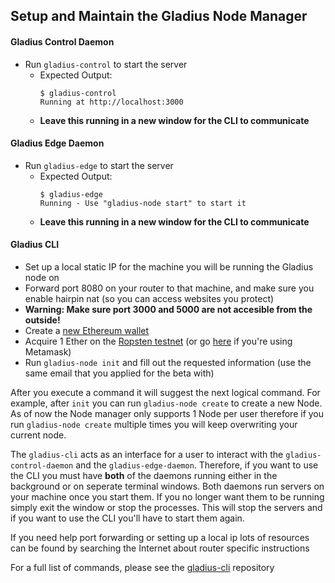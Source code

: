## Setup and Maintain the Gladius Node Manager

#### Gladius Control Daemon

* Run `gladius-control` to start the server
  * Expected Output:
    ```
    $ gladius-control                                                                       
    Running at http://localhost:3000
    ```
  * **Leave this running in a new window for the CLI to communicate**

#### Gladius Edge Daemon

  * Run `gladius-edge` to start the server
    * Expected Output:
      ```
      $ gladius-edge                                                                       
      Running - Use "gladius-node start" to start it
      ```
    * **Leave this running in a new window for the CLI to communicate**

#### Gladius CLI

- Set up a local static IP for the machine you will be running the Gladius node on
- Forward port 8080 on your router to that machine, and make sure you enable hairpin nat (so you can access websites you protect)
- **Warning: Make sure port 3000 and 5000 are not accesible from the outside!**
- Create a [new Ethereum wallet](https://medium.com/benebit/how-to-create-a-wallet-on-myetherwallet-and-metamask-e84da095d888)
- Acquire 1 Ether on the [Ropsten testnet](http://faucet.ropsten.be:3001/) (or go [here](https://blog.bankex.org/how-to-buy-ethereum-using-metamask-ccea0703daec) if you're using Metamask)
- Run `gladius-node init` and fill out the requested
information (use the same email that you applied for the beta with)

After you execute a command it will suggest the next logical command. For example, after `init` you can run `gladius-node create` to create a new Node. As of now the Node manager only supports 1 Node per user therefore if you run `gladius-node create` multiple times you will keep overwriting your current node.

The `gladius-cli` acts as an interface for a user to interact with the `gladius-control-daemon` and the `gladius-edge-daemon`. Therefore, if you want to use the CLI you must have **both** of the daemons running either in the background or on seperate terminal windows. Both daemons run servers on your machine once you start them. If you no longer want them to be running simply exit the window or stop the processes. This will stop the servers and if you want to use the CLI you'll have to start them again.

If you need help port forwarding or setting up a local ip lots of resources can be found by searching the Internet about router specific instructions

For a full list of commands, please see the [gladius-cli](https://github.com/gladiusio/gladius-cli) repository
